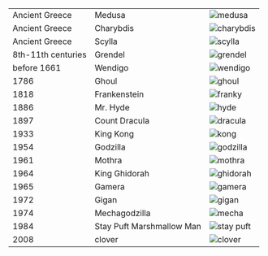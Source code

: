 ||||
|---|---|---|
| Ancient Greece | Medusa | ![medusa](http://pre14.deviantart.net/b9eb/th/pre/f/2015/188/6/d/medusa_battle_illustration_by_babaganoosh99-d90ctb2.png) |
| Ancient Greece | Charybdis | ![charybdis](https://static1.comicvine.com/uploads/original/1/15659/4158864-charybdis-percy_jackson-sea_of_monsters-concept_art_by_sebastian_meyers-final.jpg) |
| Ancient Greece | Scylla | ![scylla](https://static1.squarespace.com/static/5586f86ce4b024895fe7d686/t/5795f7306b8f5b356abed5e3/1469445964909/scylla) |
| 8th-11th centuries | Grendel | ![grendel](http://kingofwallpapers.com/grendel/grendel-002.jpg) |
| before 1661 | Wendigo | ![wendigo](https://s-media-cache-ak0.pinimg.com/originals/b9/6f/42/b96f42cbda5e901ecfa54999f3d6fa00.jpg) |
| 1786 | Ghoul | ![ghoul](http://vignette3.wikia.nocookie.net/creepypasta/images/6/60/Ghoul.jpg/revision/latest?cb=20141212131524) |
| 1818 | Frankenstein | ![franky](http://www.sherlockology.com/media/291572/frank.jpg) |
| 1886 | Mr. Hyde | ![hyde](http://orig15.deviantart.net/9b7f/f/2012/285/9/d/mr_hyde__a_friend_of_dr_jekyll_by_fenice8-d5hk5ri.jpg) |
| 1897 | Count Dracula | ![dracula](http://www.bran-castle.com/assets/pages/dracula-main1.jpg) |
| 1933 | King Kong | ![kong](http://img09.deviantart.net/4d09/i/2015/348/9/a/kingkong_by_deniseworisch-d9k5gci.jpg) |
| 1954 | Godzilla | ![godzilla](https://img.yesmovies.to/2016/07/15/cover/7b4278828847b86755289d94afce71e6-godzilla-1468643934.jpg) |
| 1961 | Mothra | ![mothra](http://www.scified.com/articles/godzilla-2-concept-art.png) |
| 1964 | King Ghidorah | ![ghidorah](http://vignette2.wikia.nocookie.net/idw-godzilla/images/3/3d/King_Ghidorah_Cataclysm.jpg/revision/latest?cb=20141115221605) |
| 1965 | Gamera | ![gamera](http://img06.deviantart.net/19f6/i/2015/352/1/e/gamera_2015_16_by_grimbro-d9kjmzq.jpg) |
| 1972 | Gigan | ![gigan](http://img02.deviantart.net/9385/i/2013/204/c/3/gigan_final_cyborg_mode_by_nobackstreetboys-d6etno7.jpg) |
| 1974 | Mechagodzilla | ![mecha](https://static3.comicvine.com/uploads/scale_medium/11115/111157776/4159585-mechagodzilla+ii.jpg) |
| 1984 | Stay Puft Marshmallow Man | ![stay puft](https://i.ytimg.com/vi/GHDbtuCbKa8/maxresdefault.jpg) |
| 2008 | clover | ![clover](http://vignette2.wikia.nocookie.net/non-aliencreatures/images/7/75/Clover.jpg/revision/latest?cb=20100906235147) |
